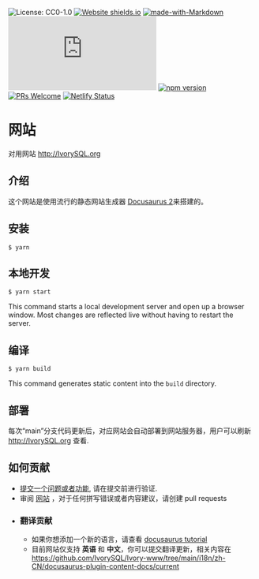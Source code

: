 ![License: CC0-1.0](https://img.shields.io/github/license/IvorySQL/Ivory-www)
[![Website shields.io](https://img.shields.io/website-up-down-green-red/http/shields.io.svg)](https://IvorySQL.org)
[![made-with-Markdown](https://img.shields.io/badge/Made%20with-Markdown-1f425f.svg)](http://commonmark.org)
[![GitHub contributors](https://badgen.net/github/contributors/Naereen/Strapdown.js)](https://GitHub.com/Naereen/Strapdown.js/graphs/contributors/)
 <a href="https://www.npmjs.com/package/@docusaurus/core"><img src="https://img.shields.io/npm/v/@docusaurus/core.svg?style=flat" alt="npm version"></a>
 <a href="CONTRIBUTING.md#pull-requests"><img src="https://img.shields.io/badge/PRs-welcome-brightgreen.svg" alt="PRs Welcome"></a>
 <a href="https://app.netlify.com/sites/ivorysql/deploys"><img src="https://api.netlify.com/api/v1/badges/628fb623-1be0-4206-adfa-70e66a4cd3f2/deploy-status" alt="Netlify Status"></a>
 
# 网站
对用网站 http://IvorySQL.org

## 介绍

这个网站是使用流行的静态网站生成器 [Docusaurus 2](https://v2.docusaurus.io/)来搭建的。

## 安装

```
$ yarn
```

## 本地开发

```
$ yarn start
```

This command starts a local development server and open up a browser window. Most changes are reflected live without having to restart the server.

## 编译

```
$ yarn build
```

This command generates static content into the `build` directory.

## 部署

每次“main”分支代码更新后，对应网站会自动部署到网站服务器，用户可以刷新 http://IvorySQL.org 查看.

## 如何贡献

- [提交一个问题或者功能](https://github.com/IvorySQL/Ivory-www/issues), 请在提交前进行验证.
- 审阅 [网站](https://IvorySQL.org) ，对于任何拼写错误或者内容建议，请创建 pull requests
- ### 翻译贡献
  - 如果你想添加一个新的语言，请查看 [docusaurus tutorial](https://docusaurus.io/docs/i18n/tutorial)
  - 目前网站仅支持  **英语** 和 **中文**，你可以提交翻译更新，相关内容在  https://github.com/IvorySQL/Ivory-www/tree/main/i18n/zh-CN/docusaurus-plugin-content-docs/current
